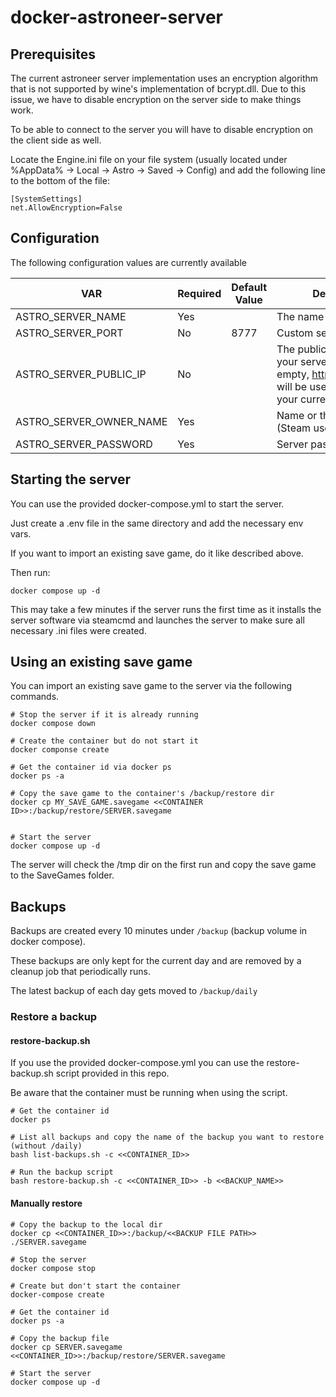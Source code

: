 # docker-astroneer-server

## Prerequisites

The current astroneer server implementation uses an encryption algorithm that is not supported by wine's implementation of bcrypt.dll.
Due to this issue, we have to disable encryption on the server side to make things work.

To be able to connect to the server you will have to disable encryption on the client side as well.

Locate the Engine.ini file on your file system (usually located under %AppData% -> Local -> Astro -> Saved -> Config) and add the following line to the bottom of the file:

```
[SystemSettings]
net.AllowEncryption=False
```

## 

## Configuration

The following configuration values are currently available

| VAR                     | Required | Default Value | Description                                                                                                                   |
| ----------------------- | -------- | ------------- | ----------------------------------------------------------------------------------------------------------------------------- |
| ASTRO_SERVER_NAME       | Yes      |               | The name or your server.                                                                                                      |
| ASTRO_SERVER_PORT       | No       | 8777          | Custom server port                                                                                                            |
| ASTRO_SERVER_PUBLIC_IP  | No       |               | The public ip address of your server. If left empty, https://api.ipify.org/ will be used to determine your current ip address |
| ASTRO_SERVER_OWNER_NAME | Yes      |               | Name or the server owner (Steam username)                                                                                     |
| ASTRO_SERVER_PASSWORD   | Yes      |               | Server password                                                                                                               |



## Starting the server

You can use the provided docker-compose.yml to start the server.

Just create a .env file in the same directory and add the necessary env vars.

If you want to import an existing save game, do it like described above.

Then run:

```
docker compose up -d
```

This may take a few minutes if the server runs the first time as it installs the server software via steamcmd and launches the server to make sure all necessary .ini files were created. 



## Using an existing save game

You can import an existing save game to the server via the following commands.

```
# Stop the server if it is already running
docker compose down

# Create the container but do not start it
docker componse create 

# Get the container id via docker ps
docker ps -a

# Copy the save game to the container's /backup/restore dir
docker cp MY_SAVE_GAME.savegame <<CONTAINER ID>>:/backup/restore/SERVER.savegame


# Start the server
docker compose up -d
```

The server will check the /tmp dir on the first run and copy the save game to the SaveGames folder.



## Backups

Backups are created every 10 minutes under `/backup` (backup volume in docker compose).

These backups are only kept for the current day and are removed by a cleanup job that  periodically runs.

The latest backup of each day gets moved to `/backup/daily` 



### Restore a backup

#### restore-backup.sh

If you use the provided docker-compose.yml you can use the restore-backup.sh script provided in this repo.

Be aware that the container must be running when using the script.

```
# Get the container id
docker ps

# List all backups and copy the name of the backup you want to restore (without /daily)
bash list-backups.sh -c <<CONTAINER_ID>>

# Run the backup script
bash restore-backup.sh -c <<CONTAINER_ID>> -b <<BACKUP_NAME>>
```

#### Manually restore

```
# Copy the backup to the local dir
docker cp <<CONTAINER_ID>>:/backup/<<BACKUP FILE PATH>> ./SERVER.savegame 

# Stop the server
docker compose stop 

# Create but don't start the container
docker-compose create 

# Get the container id
docker ps -a 

# Copy the backup file
docker cp SERVER.savegame <<CONTAINER_ID>>:/backup/restore/SERVER.savegame 

# Start the server
docker compose up -d
```
